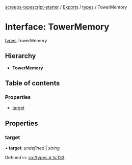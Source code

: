 [screeps-typescript-starter](../README.md) / [Exports](../modules.md) / [types](../modules/types.md) / TowerMemory

# Interface: TowerMemory

[types](../modules/types.md).TowerMemory

## Hierarchy

* **TowerMemory**

## Table of contents

### Properties

- [target](types.towermemory.md#target)

## Properties

### target

• **target**: *undefined* \| *string*

Defined in: [src/types.d.ts:133](https://github.com/Baelyk/screeps/blob/9bfed96/src/types.d.ts#L133)
